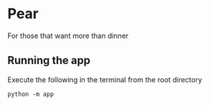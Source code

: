 Pear
===============

For those that want more than dinner

Running the app
----------------------
Execute the following in the terminal from the root directory
```
python -m app
```